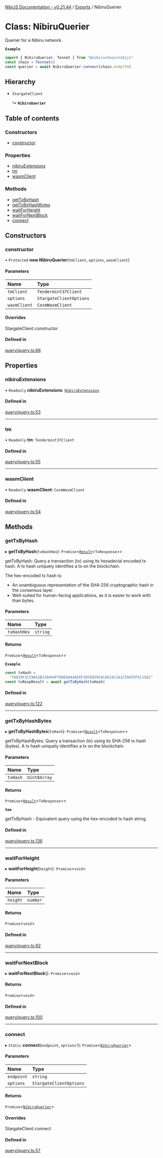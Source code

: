 [NibiJS Documentation - v0.21.44](../intro.md) / [Exports](../modules.md) / NibiruQuerier

# Class: NibiruQuerier

Querier for a Nibiru network.

**`Example`**

```ts
import { NibiruQuerier, Tesnet } from "@nibiruchain/nibijs"
const chain = Testnet()
const querier = await NibiruQuerier.connect(chain.endptTm)
```

## Hierarchy

- `StargateClient`

  ↳ **`NibiruQuerier`**

## Table of contents

### Constructors

- [constructor](NibiruQuerier.md#constructor)

### Properties

- [nibiruExtensions](NibiruQuerier.md#nibiruextensions)
- [tm](NibiruQuerier.md#tm)
- [wasmClient](NibiruQuerier.md#wasmclient)

### Methods

- [getTxByHash](NibiruQuerier.md#gettxbyhash)
- [getTxByHashBytes](NibiruQuerier.md#gettxbyhashbytes)
- [waitForHeight](NibiruQuerier.md#waitforheight)
- [waitForNextBlock](NibiruQuerier.md#waitfornextblock)
- [connect](NibiruQuerier.md#connect)

## Constructors

### constructor

• `Protected` **new NibiruQuerier**(`tmClient`, `options`, `wasmClient`)

#### Parameters

| Name         | Type                    |
| :----------- | :---------------------- |
| `tmClient`   | `Tendermint37Client`    |
| `options`    | `StargateClientOptions` |
| `wasmClient` | `CosmWasmClient`        |

#### Overrides

StargateClient.constructor

#### Defined in

[query/query.ts:66](https://github.com/NibiruChain/ts-sdk/blob/e2ebd40/packages/nibijs/src/query/query.ts#L66)

## Properties

### nibiruExtensions

• `Readonly` **nibiruExtensions**: [`NibiruExtensions`](../modules.md#nibiruextensions)

#### Defined in

[query/query.ts:53](https://github.com/NibiruChain/ts-sdk/blob/e2ebd40/packages/nibijs/src/query/query.ts#L53)

---

### tm

• `Readonly` **tm**: `Tendermint37Client`

#### Defined in

[query/query.ts:55](https://github.com/NibiruChain/ts-sdk/blob/e2ebd40/packages/nibijs/src/query/query.ts#L55)

---

### wasmClient

• `Readonly` **wasmClient**: `CosmWasmClient`

#### Defined in

[query/query.ts:54](https://github.com/NibiruChain/ts-sdk/blob/e2ebd40/packages/nibijs/src/query/query.ts#L54)

## Methods

### getTxByHash

▸ **getTxByHash**(`txHashHex`): `Promise`<[`Result`](Result.md)<`TxResponse`\>\>

getTxByHash: Query a transaction (tx) using its hexadecial encoded tx hash.
A tx hash uniquely identifies a tx on the blockchain.

The hex-encoded tx hash is:

- An unambiguous representation of the SHA-256 cryptographic hash in the
  consensus layer.
- Well-suited for human-facing applications, as it is easier to work with
  than bytes.

#### Parameters

| Name        | Type     |
| :---------- | :------- |
| `txHashHex` | `string` |

#### Returns

`Promise`<[`Result`](Result.md)<`TxResponse`\>\>

**`Example`**

```ts
const txHash =
  "7A919F2CC9A51B139444F7D8E84A46EEF307E839C6CA914C1A1C594FEF5C1562"
const txRespResult = await getTxByHash(txHash)
```

#### Defined in

[query/query.ts:122](https://github.com/NibiruChain/ts-sdk/blob/e2ebd40/packages/nibijs/src/query/query.ts#L122)

---

### getTxByHashBytes

▸ **getTxByHashBytes**(`txHash`): `Promise`<[`Result`](Result.md)<`TxResponse`\>\>

getTxByHashBytes: Query a transaction (tx) using its SHA-256 tx hash (bytes).
A tx hash uniquely identifies a tx on the blockchain.

#### Parameters

| Name     | Type         |
| :------- | :----------- |
| `txHash` | `Uint8Array` |

#### Returns

`Promise`<[`Result`](Result.md)<`TxResponse`\>\>

**`See`**

getTxByHash - Equivalent query using the hex-encoded tx hash string.

#### Defined in

[query/query.ts:136](https://github.com/NibiruChain/ts-sdk/blob/e2ebd40/packages/nibijs/src/query/query.ts#L136)

---

### waitForHeight

▸ **waitForHeight**(`height`): `Promise`<`void`\>

#### Parameters

| Name     | Type     |
| :------- | :------- |
| `height` | `number` |

#### Returns

`Promise`<`void`\>

#### Defined in

[query/query.ts:92](https://github.com/NibiruChain/ts-sdk/blob/e2ebd40/packages/nibijs/src/query/query.ts#L92)

---

### waitForNextBlock

▸ **waitForNextBlock**(): `Promise`<`void`\>

#### Returns

`Promise`<`void`\>

#### Defined in

[query/query.ts:100](https://github.com/NibiruChain/ts-sdk/blob/e2ebd40/packages/nibijs/src/query/query.ts#L100)

---

### connect

▸ `Static` **connect**(`endpoint`, `options?`): `Promise`<[`NibiruQuerier`](NibiruQuerier.md)\>

#### Parameters

| Name       | Type                    |
| :--------- | :---------------------- |
| `endpoint` | `string`                |
| `options`  | `StargateClientOptions` |

#### Returns

`Promise`<[`NibiruQuerier`](NibiruQuerier.md)\>

#### Overrides

StargateClient.connect

#### Defined in

[query/query.ts:57](https://github.com/NibiruChain/ts-sdk/blob/e2ebd40/packages/nibijs/src/query/query.ts#L57)
